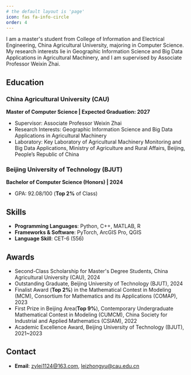 ```yaml
---
# the default layout is 'page'
icon: fas fa-info-circle
order: 4
---
```


I am a master's student from College of Information and Electrical Engineering, China Agricultural University, majoring in Computer Science. My research interests lie in Geographic Information Science and Big Data Applications in Agricultural Machinery, and I am supervised by Associate Professor Weixin Zhai.
   

## Education  

### China Agricultural University (CAU)
**Master of Computer Science | Expected Graduation: 2027**  
- Supervisor: Associate Professor Weixin Zhai
- Research Interests: Geographic Information Science and Big Data Applications in Agricultural Machinery
- Laboratory: Key Laboratory of Agricultural Machinery Monitoring and Big Data Applications, Ministry of Agriculture and Rural Affairs, Beijing, People’s Republic of China

### Beijing University of Technology (BJUT)
**Bachelor of Computer Science (Honors) | 2024**  
- GPA: 92.08/100 (**Top 2%** of Class)  


## Skills  

- **Programming Languages**: Python, C++, MATLAB, R  
- **Frameworks & Software**: PyTorch, ArcGIS Pro, QGIS
- **Language Skill**: CET-6 (556)
  

## Awards 

- Second-Class Scholarship for Master's Degree Students, China Agricultural University (CAU), 2024
- Outstanding Graduate, Beijing University of Technology (BJUT), 2024
- Finalist Award (**Top 2%**) in the Mathematical Contest in Modeling (MCM), Consortium for Mathematics and its Applications (COMAP), 2023
- First Prize in Beijing Area(**Top 9%**), Contemporary Undergraduate Mathematical Contest in Modeling (CUMCM), China Society for Industrial and Applied Mathematics (CSIAM), 2022
- Academic Excellence Award, Beijing University of Technology (BJUT), 2021~2023


## Contact  

- **Email**: zylei1124@163.com, leizhongyu@cau.edu.cn




